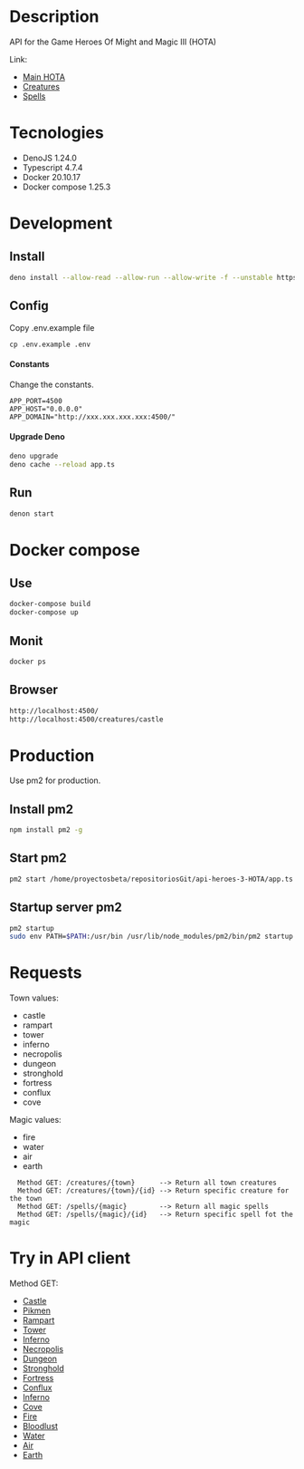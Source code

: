 # Description

API for the Game Heroes Of Might and Magic III (HOTA)

Link:

- [Main HOTA](https://heroes.thelazy.net//index.php/Main_Page)
- [Creatures](https://heroes.thelazy.net/index.php/List_of_creatures)
- [Spells](https://heroes.thelazy.net/index.php/List_of_spells)

# Tecnologies

- DenoJS 1.24.0
- Typescript 4.7.4
- Docker 20.10.17
- Docker compose 1.25.3

# Development

## Install

```bash
deno install --allow-read --allow-run --allow-write -f --unstable https://deno.land/x/denon/denon.ts
```

## Config

Copy .env.example file

```
cp .env.example .env
```

#### Constants

Change the constants.

```
APP_PORT=4500
APP_HOST="0.0.0.0"
APP_DOMAIN="http://xxx.xxx.xxx.xxx:4500/"
```

#### Upgrade Deno

```bash
deno upgrade
deno cache --reload app.ts
```

## Run

```bash
denon start
```

# Docker compose

## Use

```bash
docker-compose build
docker-compose up
```

## Monit

```bash
docker ps
```

## Browser

```bash
http://localhost:4500/
http://localhost:4500/creatures/castle
```

# Production

Use pm2 for production.

## Install pm2

```bash
npm install pm2 -g
```

## Start pm2

```bash
pm2 start /home/proyectosbeta/repositoriosGit/api-heroes-3-HOTA/app.ts --interpreter="deno" --interpreter-args="run --allow-net --allow-env --allow-read" --name api-heroes-3-hota
```

## Startup server pm2

```bash
pm2 startup
sudo env PATH=$PATH:/usr/bin /usr/lib/node_modules/pm2/bin/pm2 startup systemd -u proyectosbeta --hp /home/proyectosbeta
```

# Requests

Town values:

- castle
- rampart
- tower
- inferno
- necropolis
- dungeon
- stronghold
- fortress
- conflux
- cove

Magic values:

- fire
- water
- air
- earth

```text
  Method GET: /creatures/{town}      --> Return all town creatures
  Method GET: /creatures/{town}/{id} --> Return specific creature for the town
  Method GET: /spells/{magic}        --> Return all magic spells
  Method GET: /spells/{magic}/{id}   --> Return specific spell fot the magic
```

# Try in API client

Method GET:

- [Castle](http://51.15.192.116:4500/creatures/castle)
- [Pikmen](http://51.15.192.116:4500/creatures/castle/1)
- [Rampart](http://51.15.192.116:4500/creatures/rampart)
- [Tower](http://51.15.192.116:4500/creatures/tower)
- [Inferno](http://51.15.192.116:4500/creatures/inferno)
- [Necropolis](http://51.15.192.116:4500/creatures/necropolis)
- [Dungeon](http://51.15.192.116:4500/creatures/dungeon)
- [Stronghold](http://51.15.192.116:4500/creatures/stronghold)
- [Fortress](http://51.15.192.116:4500/creatures/fortress)
- [Conflux](http://51.15.192.116:4500/creatures/conflux)
- [Inferno](http://51.15.192.116:4500/creatures/inferno)
- [Cove](http://51.15.192.116:4500/creatures/cove)
- [Fire](http://51.15.192.116:4500/spells/fire)
- [Bloodlust](http://51.15.192.116:4500/spells/fire/1)
- [Water](http://51.15.192.116:4500/spells/water)
- [Air](http://51.15.192.116:4500/spells/air)
- [Earth](http://51.15.192.116:4500/spells/earth)
